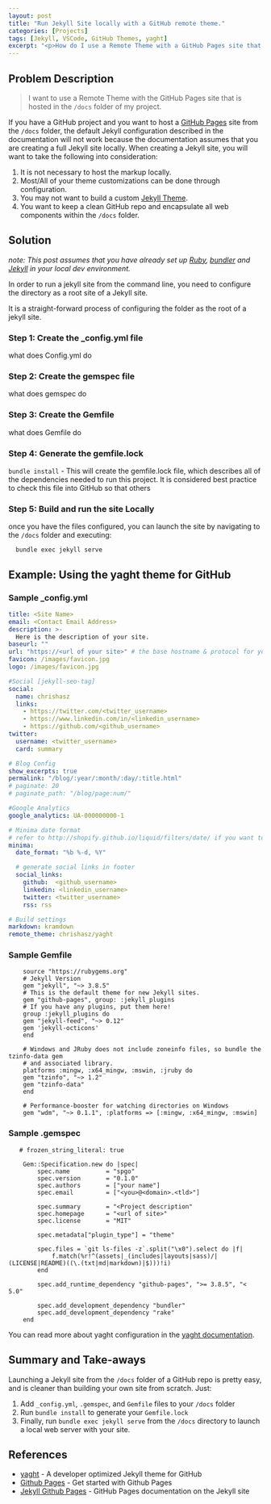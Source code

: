 ```yaml
---
layout: post
title: "Run Jekyll Site locally with a GitHub remote theme."
categories: [Projects]
tags: [Jekyll, VSCode, GitHub Themes, yaght]
excerpt: "<p>How do I use a Remote Theme with a GitHub Pages site that is hosted in the /docs folder of my project?</p>"
---
```


## Problem Description

> I want to use a Remote Theme with the GitHub Pages site that is hosted in the `/docs` folder of my project.

If you have a GitHub project and you want to host a [GitHub Pages](https://pages.github.com/) site from the `/docs` folder, the default Jekyll configuration described in the documentation will not work because the documentation assumes that you are creating a full Jekyll site locally. When creating a Jekyll site, you will want to take the following into consideration:

1. It is not necessary to host the markup locally.
2. Most/All of your theme customizations can be done through configuration.
3. You may not want to build a custom [Jekyll Theme](https://jekyllrb.com/docs/themes/).
4. You want to keep a clean GitHub repo and encapsulate all web components within the `/docs` folder.

## Solution

_note: This post assumes that you have already set up [Ruby](https://www.ruby-lang.org), [bundler](https://bundler.io) and [Jekyll](https://jekyllrb.com) in your local dev environment._

In order to run a jekyll site from the command line, you need to configure the directory as a root site of a Jekyll site.

It is a straight-forward process of configuring the folder as the root of a jekyll site.

### Step 1: Create the _config.yml file

what does Config.yml do

### Step 2: Create the gemspec file

what does gemspec do

### Step 3: Create the Gemfile

what does Gemfile do

### Step 4: Generate the gemfile.lock

 `bundle install` - This will create the gemfile.lock file, which describes all of the dependencies needed to run this project. It is considered best practice to check this file into GitHub so that others

### Step 5: Build and run the site Locally

once you have the files configured, you can launch the site by navigating to the `/docs` folder and executing:

```terminal
  bundle exec jekyll serve
  ```

## Example: Using the yaght theme for GitHub




### Sample _config.yml

```yml
title: <Site Name>
email: <Contact Email Address>
description: >-
  Here is the description of your site.
baseurl: ""
url: "https://<url of your site>" # the base hostname & protocol for your site, e.g. http://example.com
favicon: /images/favicon.jpg
logo: /images/favicon.jpg

#Social [jekyll-seo-tag]
social:
  name: chrishasz
  links:
    - https://twitter.com/<twitter_username>
    - https://www.linkedin.com/in/<linkedin_username>
    - https://github.com/<github_username>
twitter:
  username: <twitter_username>
  card: summary

# Blog Config
show_excerpts: true
permalink: "/blog/:year/:month/:day/:title.html"
# paginate: 20
# paginate_path: "/blog/page:num/"

#Google Analytics
google_analytics: UA-000000000-1

# Minima date format
# refer to http://shopify.github.io/liquid/filters/date/ if you want to customize this
minima:
  date_format: "%b %-d, %Y"

  # generate social links in footer
  social_links:
    github:  <github_username>
    linkedin: <linkedin_username>
    twitter: <twitter_username>
    rss: rss

# Build settings
markdown: kramdown
remote_theme: chrishasz/yaght

```

### Sample Gemfile

```Gemfile
    source "https://rubygems.org"
    # Jekyll Version
    gem "jekyll", "~> 3.8.5"
    # This is the default theme for new Jekyll sites. 
    gem "github-pages", group: :jekyll_plugins
    # If you have any plugins, put them here!
    group :jekyll_plugins do
    gem "jekyll-feed", "~> 0.12"
    gem 'jekyll-octicons'
    end

    # Windows and JRuby does not include zoneinfo files, so bundle the tzinfo-data gem
    # and associated library.
    platforms :mingw, :x64_mingw, :mswin, :jruby do
    gem "tzinfo", "~> 1.2"
    gem "tzinfo-data"
    end

    # Performance-booster for watching directories on Windows
    gem "wdm", "~> 0.1.1", :platforms => [:mingw, :x64_mingw, :mswin]
```

### Sample .gemspec

```GemSpec
   # frozen_string_literal: true

    Gem::Specification.new do |spec|
        spec.name          = "spgo"
        spec.version       = "0.1.0"
        spec.authors       = ["your name"]
        spec.email         = ["<you>@<domain>.<tld>"]

        spec.summary       = "<Project description"
        spec.homepage      = "<url of site>"
        spec.license       = "MIT"

        spec.metadata["plugin_type"] = "theme"

        spec.files = `git ls-files -z`.split("\x0").select do |f|
            f.match(%r!^(assets|_(includes|layouts|sass)/|(LICENSE|README)((\.(txt|md|markdown)|$)))!i)
        end

        spec.add_runtime_dependency "github-pages", ">= 3.8.5", "< 5.0"

        spec.add_development_dependency "bundler"
        spec.add_development_dependency "rake"
    end

```

You can read more about yaght configuration in the [yaght documentation](https://www.chrishasz.com/yaght/general/getting-started-with-yaght).

## Summary and Take-aways

Launching a Jekyll site from the `/docs` folder of a GitHub repo is pretty easy, and is cleaner than building your own site from scratch. Just:

1. Add `_config.yml`, `.gemspec`, and `Gemfile` files to your `/docs` folder
2. Run `bundle install` to generate your `Gemfile.lock`
3. Finally, run `bundle exec jekyll serve` from the `/docs` directory to launch a local web server with your site.

## References

* [yaght](https://www.chrishasz.com/yaght) - A developer optimized Jekyll theme for GitHub
* [Github Pages](https://pages.github.com) - Get started with Github Pages
* [Jekyll Github Pages](https://jekyllrb.com/docs/github-pages/) - GitHub Pages documentation on the Jekyll site
